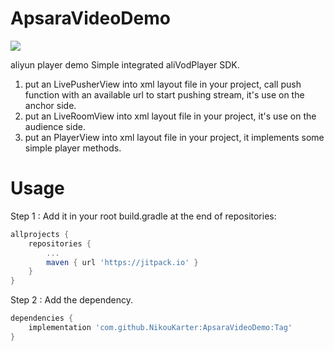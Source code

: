 # ApsaraVideoDemo
[![](https://jitpack.io/v/NikouKarter/ApsaraVideoDemo.svg)](https://jitpack.io/#NikouKarter/ApsaraVideoDemo)

aliyun player demo
Simple integrated aliVodPlayer SDK.
1. put an LivePusherView into xml layout file in your project, call push function with an available url to start pushing stream, 
   it's use on the anchor side.
2. put an LiveRoomView into xml layout file in your project, it's use on the audience side.
3. put an PlayerView into xml layout file in your project, it implements some simple player methods.

# Usage
Step 1 : Add it in your root build.gradle at the end of repositories:

~~~groovy
allprojects {
    repositories {
        ...
        maven { url 'https://jitpack.io' }
    }
}
~~~

Step 2 : Add the dependency.

~~~groovy
dependencies {
    implementation 'com.github.NikouKarter:ApsaraVideoDemo:Tag'
}
~~~
